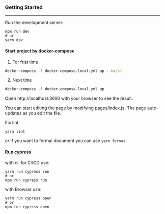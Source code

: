 ### Getting Started
--------
Run the development server:

```
npm run dev
# or
yarn dev
```

#### Start project by docker-compose
1. For frist time
```bash
docker-compose -f docker-compose.local.yml up --build
```

2. Next time
```bash
docker-compose -f docker-compose.local.yml up
```

Open http://localhost:3000 with your browser to see the result.

You can start editing the page by modifying pages/index.js. The page auto-updates as you edit the file.

Fix lint
```
yarn lint
```

or if you want to format document you can use `yarn format`

#### Run cypress

with cli for CI/CD use:
```
yarn run cypress run
# or
npm run cypress run
```

with Browser use:
```
yarn run cypress open
# or
npm run cypress open
```